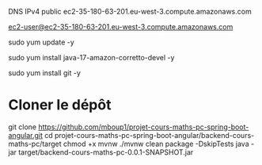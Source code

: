 DNS IPv4 public
ec2-35-180-63-201.eu-west-3.compute.amazonaws.com

ec2-user@ec2-35-180-63-201.eu-west-3.compute.amazonaws.com

sudo yum update -y

sudo yum install java-17-amazon-corretto-devel -y

sudo yum install git -y


# Cloner le dépôt
git clone https://github.com/mboup1/projet-cours-maths-pc-spring-boot-angular.git
cd projet-cours-maths-pc-spring-boot-angular/backend-cours-maths-pc/target
chmod +x mvnw
./mvnw clean package -DskipTests
java -jar target/backend-cours-maths-pc-0.0.1-SNAPSHOT.jar
